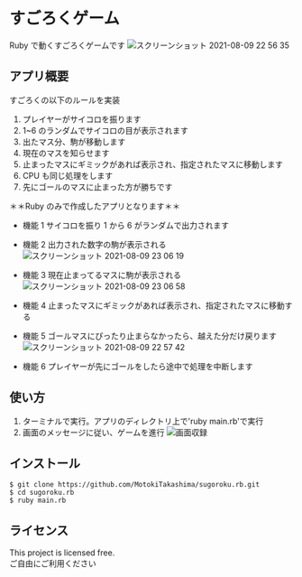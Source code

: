 # すごろくゲーム

Ruby で動くすごろくゲームです
![スクリーンショット 2021-08-09 22 56 35](https://user-images.githubusercontent.com/78095577/128719241-8b4b55ef-6bc3-4ed1-9dcf-9db0c7a0ba02.png)

## アプリ概要

すごろくの以下のルールを実装

1. プレイヤーがサイコロを振ります
2. 1~6 のランダムでサイコロの目が表示されます
3. 出たマス分、駒が移動します
4. 現在のマスを知らせます
5. 止まったマスにギミックがあれば表示され、指定されたマスに移動します
6. CPU も同じ処理をします
7. 先にゴールのマスに止まった方が勝ちです

＊＊Ruby のみで作成したアプリとなります＊＊

- 機能 1 サイコロを振り 1 から 6 がランダムで出力されます
- 機能 2 出力された数字の駒が表示される
  ![スクリーンショット 2021-08-09 23 06 19](https://user-images.githubusercontent.com/78095577/128719875-7175b5e3-ee3a-419a-a44d-288844ea96a9.png)

- 機能 3 現在止まってるマスに駒が表示される
  ![スクリーンショット 2021-08-09 23 06 58](https://user-images.githubusercontent.com/78095577/128719941-ed43e5a1-d186-41bb-90f6-9c78d7edf49e.png)

- 機能 4 止まったマスにギミックがあれば表示され、指定されたマスに移動する
- 機能 5 ゴールマスにぴったり止まらなかったら、越えた分だけ戻ります
  ![スクリーンショット 2021-08-09 22 57 42](https://user-images.githubusercontent.com/78095577/128719376-796a5cfa-221f-479e-b11e-b12943242a79.png)

- 機能 6 プレイヤーが先にゴールをしたら途中で処理を中断します

## 使い方

1. ターミナルで実行。アプリのディレクトリ上で'ruby main.rb'で実行
2. 画面のメッセージに従い、ゲームを進行
   ![画面収録](https://user-images.githubusercontent.com/78095577/128617705-1799cd8c-d6e4-4245-9831-aa2a5f374574.gif)

## インストール

```
$ git clone https://github.com/MotokiTakashima/sugoroku.rb.git
$ cd sugoroku.rb
$ ruby main.rb
```

## ライセンス

This project is licensed free.  
ご自由にご利用ください
